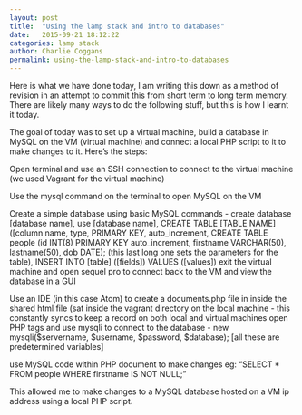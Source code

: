 ```yaml
---
layout: post
title:  "Using the lamp stack and intro to databases"
date:   2015-09-21 18:12:22
categories: lamp stack
author: Charlie Coggans
permalink: using-the-lamp-stack-and-intro-to-databases
---
```

Here is what we have done today, I am writing this down as a method of revision in an attempt to commit this from short term to long term memory. There are likely many ways to do the following stuff, but this is how I learnt it today.

The goal of today was to set up a virtual machine, build a database in MySQL on the VM (virtual machine) and connect a local PHP script to it to make changes to it. Here’s the steps:

Open terminal and use an SSH connection to connect to the virtual machine (we used Vagrant for the virtual machine)

Use the mysql command on the terminal to open MySQL on the VM

Create a simple database using basic MySQL commands - create database [database name], use [database name], CREATE TABLE [TABLE NAME] ([column name, type, PRIMARY KEY, auto_increment, CREATE TABLE people (id INT(8) PRIMARY KEY auto_increment, firstname VARCHAR(50), lastname(50), dob DATE); (this last long one sets the parameters for the table), INSERT INTO [table] ([fields]) VALUES ([values])
  exit the virtual machine and open sequel pro to connect back to the VM and view the database in a GUI

Use an IDE (in this case Atom) to create a documents.php file in inside the shared html file (sat inside the vagrant directory on the local machine - this constantly syncs to keep a record on both local and virtual machines
 open PHP tags and use mysqli to connect to the database - new mysqli($servername, $username, $password, $database); [all these are predetermined variables]

use MySQL code within PHP document to make changes eg: “SELECT * FROM people WHERE firstname IS NOT NULL;”

This allowed me to make changes to a MySQL database hosted on a VM ip address using a local PHP script.
